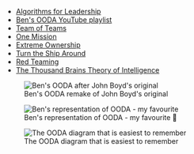 - [Algorithms for Leadership](https://courses.commando.dev/algorithms-for-leadership)
- [Ben's OODA YouTube playlist](https://www.youtube.com/playlist?list=PLF7q7lo34QTfqj7tuBVzPl2fKV0_HIWn9)
- [Team of Teams](https://www.amazon.co.uk/dp/0241250838)
- [One Mission](https://www.amazon.co.uk/dp/0735211353)
- [Extreme Ownership](https://www.amazon.co.uk/dp/1250183863)
- [Turn the Ship Around](https://www.amazon.co.uk/dp/1591846404)
- [Red Teaming](https://www.amazon.co.uk/dp/0349415498)
- [The Thousand Brains Theory of Intelligence](https://numenta.com/blog/2019/01/16/the-thousand-brains-theory-of-intelligence/)

<figure class="richtext-figure richtext-figure--full">
  <img src="https://changelog-assets.s3.amazonaws.com/shipit/shipit-4--OODA.png" alt="Ben's OODA after John Boyd's original">
  <figcaption><span>Ben's OODA remake of John Boyd's original</span></figcaption> 
</figure>

<figure class="richtext-figure richtext-figure--full">
  <img src="https://changelog-assets.s3.amazonaws.com/shipit/shipit-4--OODA-new.png" alt="Ben's representation of OODA - my favourite">
  <figcaption><span>Ben's representation of OODA - my favourite 💙</span></figcaption> 
</figure>

<figure class="richtext-figure richtext-figure--full">
  <img src="https://changelog-assets.s3.amazonaws.com/shipit/shipit-4--OODA-the-algorithm-of-adaptation.png" alt="The OODA diagram that is easiest to remember">
  <figcaption><span>The OODA diagram that is easiest to remember</span></figcaption> 
</figure>